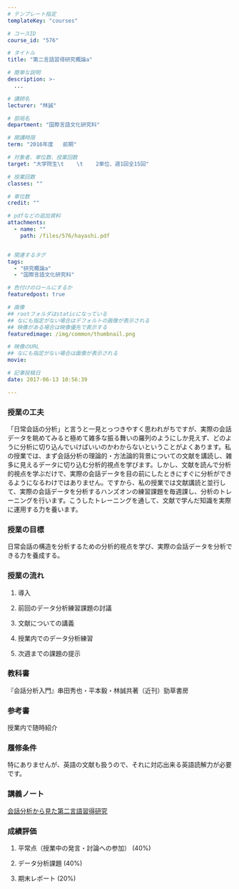```yaml
---
# テンプレート指定
templateKey: "courses"

# コースID
course_id: "576"

# タイトル
title: "第二言語習得研究概論a"

# 簡単な説明
description: >-
  ...

# 講師名
lecturer: "林誠"

# 部局名
department: "国際言語文化研究科"

# 開講時限
term: "2016年度	前期"

# 対象者、単位数、授業回数
target: "大学院生\t    \t    2単位、週1回全15回"

# 授業回数
classes: ""

# 単位数
credit: ""

# pdfなどの追加資料
attachments: 
  - name: "" 
    path: /files/576/hayashi.pdf


# 関連するタグ
tags:
  - "研究概論a"
  - "国際言語文化研究科"

# 色付けのロールにするか
featuredpost: true

# 画像
## rootフォルダはstaticになっている
## なにも指定がない場合はデフォルトの画像が表示される
## 映像がある場合は映像優先で表示する
featuredimage: /img/common/thumbnail.png

# 映像のURL
## なにも指定がない場合は画像が表示される
movie: 

# 記事投稿日
date: 2017-06-13 10:56:39

---
```

### 授業の工夫

「日常会話の分析」と言うと一見とっつきやすく思われがちですが、実際の会話データを眺めてみると極めて雑多な振る舞いの羅列のようにしか見えず、どのように分析に切り込んでいけばいいのかわからないということがよくあります。私の授業では、まず会話分析の理論的・方法論的背景についての文献を講読し、雑多に見えるデータに切り込む分析的視点を学びます。しかし、文献を読んで分析的視点を学ぶだけで、実際の会話データを目の前にしたときにすぐに分析ができるようになるわけではありません。ですから、私の授業では文献講読と並行して、実際の会話データを分析するハンズオンの練習課題を毎週課し、分析のトレーニングを行います。こうしたトレーニングを通して、文献で学んだ知識を実際に運用する力を養います。

### 授業の目標

日常会話の構造を分析するための分析的視点を学び、実際の会話データを分析できる力を養成する。 

### 授業の流れ

1. 導入

2. 前回のデータ分析練習課題の討議

3. 文献についての講義

4. 授業内でのデータ分析練習

5. 次週までの課題の提示

### 教科書

『会話分析入門』串田秀也・平本毅・林誠共著（近刊）勁草書房 

### 参考書

授業内で随時紹介 

### 履修条件

特にありませんが、英語の文献も扱うので、それに対応出来る英語読解力が必要です。

### 講義ノート


[会話分析から見た第二言語習得研究](/files/576/hayashi.pdf) 

### 成績評価

1. 平常点（授業中の発言・討論への参加） (40%)

2. データ分析課題 (40%)

3. 期末レポート (20%)
